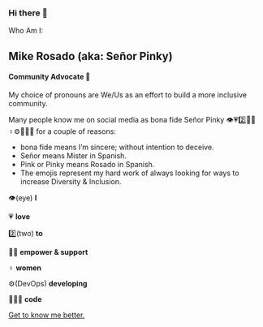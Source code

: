 ### Hi there 👋

Who Am I:
## Mike Rosado (aka: Señor Pinky)
#### Community Advocate 🥑
My choice of pronouns are We/Us as an effort to build a more inclusive community.

Many people know me on social media as bona fide Señor Pinky 👁️💗2️⃣💪🏽♀️⚙️👩🏽‍💻 for a couple of reasons:

* bona fide means I’m sincere; without intention to deceive.
* Señor means Mister in Spanish.
* Pink or Pinky means Rosado in Spanish.
* The emojis represent my hard work of always looking for ways to increase Diversity & Inclusion.

👁️(eye)              <strong>I</strong>

💗                      <strong>love</strong>

2️⃣(two)             <strong>to</strong>

💪🏽                      <strong>empower & support</strong>

♀️                        <strong>women</strong>

⚙️(DevOps)      <strong>developing</strong>

👩🏽‍💻                       <strong>code</strong>

<a href="https://mikerostx.me/about-me">Get to know me better.</a>
<!--
**MikeRosTX/MikeRosTX** is a ✨ _special_ ✨ repository because its `README.md` (this file) appears on your GitHub profile.

Here are some ideas to get you started:

- 🔭 I’m currently working on ...
- 🌱 I’m currently learning ...
- 👯 I’m looking to collaborate on ...
- 🤔 I’m looking for help with ...
- 💬 Ask me about ...
- 📫 How to reach me: ...
- 😄 Pronouns: ...
- ⚡ Fun fact: ...
-->
